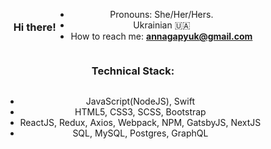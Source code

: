 <div style="display:flex;text-align:center; flex-wrap:wrap; justify-content:center; align-items:center">

### Hi there!


- Pronouns: She/Her/Hers.
- Ukrainian 🇺🇦
- How to reach me: <b> annagapyuk@gmail.com </b>


 
### Technical Stack: 

- JavaScript(NodeJS), Swift
- HTML5, CSS3, SCSS, Bootstrap
- ReactJS, Redux, Axios, Webpack, NPM, GatsbyJS, NextJS
- SQL, MySQL, Postgres, GraphQL

